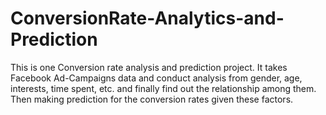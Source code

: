 # ConversionRate-Analytics-and-Prediction
This is one Conversion rate analysis and prediction project. It takes Facebook Ad-Campaigns data and conduct analysis from gender, age, interests, time spent, etc. and finally find out the relationship among them. Then making prediction for the conversion rates given these factors.
